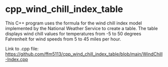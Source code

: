 # cpp_wind_chill_index_table
This C++ program uses the formula for the wind chill index model implemented by the National Weather Service to create a table. The table displays wind chill values for temperatures from -5 to 50 degrees Fahrenheit for wind speeds from 5 to 45 miles per hour. 

Link to .cpp file:
https://github.com/ffm5113/cpp_wind_chill_index_table/blob/main/WindChill-Index.cpp
